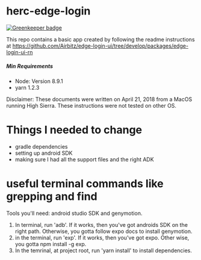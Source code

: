 # herc-edge-login

[![Greenkeeper badge](https://badges.greenkeeper.io/HERCone/herc-edge-login.svg)](https://greenkeeper.io/)

This repo contains a basic app created by following the readme instructions at https://github.com/Airbitz/edge-login-ui/tree/develop/packages/edge-login-ui-rn

##### Min Requirements
- Node: Version 8.9.1
- yarn 1.2.3

Disclaimer: These documents were written on April 21, 2018 from a MacOS running High Sierra. These instructions were not tested on other OS.

# Things I needed to change
- gradle dependencies
- setting up android SDK
- making sure I had all the support files and the right ADK

# useful terminal commands like grepping and find

Tools you'll need: android studio SDK and genymotion.
1. In terminal, run 'adb'. If it works, then you've got androids SDK on the right path. Otherwise, you gotta follow expo docs to install genymotion.
2. in the terminal, run 'exp'. If it works, then you've got expo. Other wise, you gotta npm install -g exp.
3. In the temrinal, at project root, run 'yarn install' to install dependencies.
